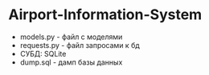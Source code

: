 # Airport-Information-System
- models.py - файл с моделями
- requests.py - файл запросами к бд
- СУБД: SQLite
- dump.sql - дамп базы данных
